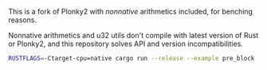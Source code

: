 This is a fork of Plonky2 with _nonnative_ arithmetics included, for benching reasons.

Nonnative arithmetics and u32 utils don't compile with latest version of Rust or Plonky2, and this repository solves API and version incompatibilities.

```bash
RUSTFLAGS=-Ctarget-cpu=native cargo run --release --example pre_block
```
